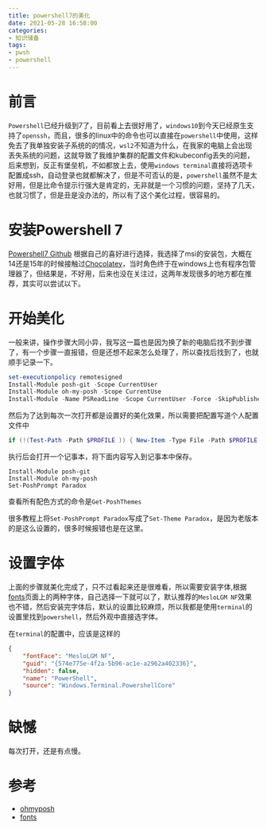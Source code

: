 ```yaml
---
title: powershell7的美化
date: 2021-05-28 16:58:00
categories:
- 知识储备
tags:
- pwsh
- powershell
---
```


# 前言

`Powershell`已经升级到7了，目前看上去很好用了，`windows10`到今天已经原生支持了`openssh`，而且，很多的linux中的命令也可以直接在`powershell`中使用，这样免去了我单独安装子系统的的情况，`wsl2`不知道为什么，在我家的电脑上会出现丢失系统的问题，这就导致了我维护集群的配置文件和kubeconfig丢失的问题，后来想到，反正有堡垒机，不如都放上去，使用`windows terminal`直接将选项卡配置成ssh，自动登录也就都解决了，但是不可否认的是，`powershell`虽然不是太好用，但是比命令提示行强大是肯定的，无非就是一个习惯的问题，坚持了几天，也就习惯了，但是丑是没办法的，所以有了这个美化过程，很容易的。

# 安装Powershell 7
    
[Powershell7 Github](https://github.com/PowerShell/PowerShell) 根据自己的喜好进行选择，我选择了msi的安装包，大概在14还是15年的时候接触过[Chocolatey](https://chocolatey.org/)，当时角色终于在windows上也有程序包管理器了，但结果是，不好用，后来也没在关注过，这两年发现很多的地方都在推荐，其实可以尝试以下。

# 开始美化
    
一般来讲，操作步骤大同小异，我写这一篇也是因为换了新的电脑后找不到步骤了，有一个步骤一直报错，但是还想不起来怎么处理了，所以查找后找到了，也就顺手记录一下。

```powershell
set-executionpolicy remotesigned
Install-Module posh-git -Scope CurrentUser
Install-Module oh-my-posh -Scope CurrentUse
Install-Module -Name PSReadLine -Scope CurrentUser -Force -SkipPublisherCheck # 这个是自动提示的，看个人选择，一般用不上，因为自动提示后面总是会带上.exe扩展名，并且会在后面自动加一个空格，总是，我觉得不好用
```

然后为了达到每次一次打开都是设置好的美化效果，所以需要把配置写道个人配置文件中

```powershell
if (!(Test-Path -Path $PROFILE )) { New-Item -Type File -Path $PROFILE -Force } notepad $PROFILE
```

执行后会打开一个记事本，将下面内容写入到记事本中保存。

```notepad
Install-Module posh-git
Install-Module oh-my-posh
Set-PoshPrompt Paradox
```

查看所有配色方式的命令是`Get-PoshThemes`

很多教程上将`Set-PoshPrompt Paradox`写成了`Set-Theme Paradox`，是因为老版本的是这么设置的，很多时候报错也是在这里。

# 设置字体

上面的步骤就美化完成了，只不过看起来还是很难看，所以需要安装字体,根据[fonts](https://ohmyposh.dev/docs/fonts)页面上的两种字体，自己选择一下就可以了，默认推荐的`MesloLGM NF`效果也不错，然后安装完字体后，默认的设置比较麻烦，所以我都是使用`terminal`的设置里找到`powershell`，然后外观中直接选字体。

在`terminal`的配置中，应该是这样的
```json
{
    "fontFace": "MesloLGM NF",
    "guid": "{574e775e-4f2a-5b96-ac1e-a2962a402336}",
    "hidden": false,
    "name": "PowerShell",
    "source": "Windows.Terminal.PowershellCore"
}
```
# 缺憾

每次打开，还是有点慢。

# 参考
- [ohmyposh](https://ohmyposh.dev/docs/)
- [fonts](https://ohmyposh.dev/docs/fonts)